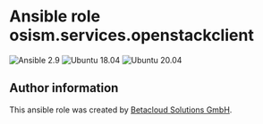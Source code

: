 # Ansible role osism.services.openstackclient

![Ansible 2.9](https://img.shields.io/badge/Ansible-2.9-green.png?style=flat)
![Ubuntu 18.04](https://img.shields.io/badge/Ubuntu-18.04-orange.png?style=flat)
![Ubuntu 20.04](https://img.shields.io/badge/Ubuntu-20.04-orange.png?style=flat)

Author information
------------------

This ansible role was created by [Betacloud Solutions GmbH](https://www.betacloud-solutions.de).
